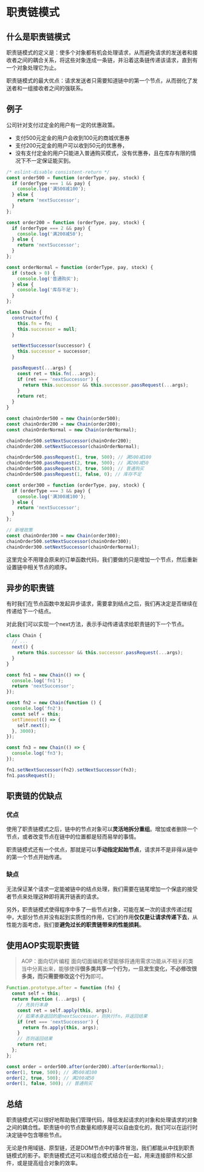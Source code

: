 # 职责链模式

## 什么是职责链模式

职责链模式的定义是：使多个对象都有机会处理请求，从而避免请求的发送者和接收者之间的耦合关系，将这些对象连成一条链，并沿着这条链传递该请求，直到有一个对象处理它为止。

职责链模式的最大优点：请求发送者只需要知道链中的第一个节点，从而弱化了发送者和一组接收者之间的强联系。

## 例子

公司针对支付过定金的用户有一定的优惠政策。
- 支付500元定金的用户会收到100元的商城优惠券
- 支付200元定金的用户可以收到50元的优惠券，
- 没有支付定金的用户只能进入普通购买模式，没有优惠券，且在库存有限的情况下不一定保证能买到。

```js
/* eslint-disable consistent-return */
const order500 = function (orderType, pay, stock) {
  if (orderType === 1 && pay) {
    console.log('满500减100');
  } else {
    return 'nextSuccessor';
  }
};

const order200 = function (orderType, pay, stock) {
  if (orderType === 2 && pay) {
    console.log('满200减50');
  } else {
    return 'nextSuccessor';
  }
};

const orderNormal = function (orderType, pay, stock) {
  if (stock > 0) {
    console.log('普通购买');
  } else {
    console.log('库存不足');
  }
};

class Chain {
  constructor(fn) {
    this.fn = fn;
    this.successor = null;
  }

  setNextSuccessor(successor) {
    this.successor = successor;
  }

  passRequest(...args) {
    const ret = this.fn(...args);
    if (ret === 'nextSuccessor') {
      return this.successor && this.successor.passRequest(...args);
    }
    return ret;
  }
}

const chainOrder500 = new Chain(order500);
const chainOrder200 = new Chain(order200);
const chainOrderNormal = new Chain(orderNormal);

chainOrder500.setNextSuccessor(chainOrder200);
chainOrder200.setNextSuccessor(chainOrderNormal);

chainOrder500.passRequest(1, true, 500); // 满500减100
chainOrder500.passRequest(2, true, 500); // 满200减50
chainOrder500.passRequest(3, true, 500); // 普通购买
chainOrder500.passRequest(1, false, 0); // 库存不足

const order300 = function (orderType, pay, stock) {
  if (orderType === 3 && pay) {
    console.log('满300减100');
  } else {
    return 'nextSuccessor';
  }
};

// 新增政策
const chainOrder300 = new Chain(order300);
chainOrder500.setNextSuccessor(chainOrder300);
chainOrder300.setNextSuccessor(chainOrderNormal);
```

这里完全不用理会原来的订单函数代码，我们要做的只是增加一个节点，然后重新设置链中相关节点的顺序。

## 异步的职责链

有时我们在节点函数中发起异步请求，需要拿到结点之后，我们再决定是否继续在传递给下一个结点。

对此我们可以实现一个next方法，表示手动传递请求给职责链的下一个节点。

```js
class Chain {
  // ...
  next() {
    return this.successor && this.successor.passRequest(...args);
  }
}

const fn1 = new Chain(() => {
  console.log('fn1');
  return 'nextSuccessor';
});

const fn2 = new Chain(function () {
  console.log('fn2');
  const self = this;
  setTimeout(() => {
    self.next();
  }, 3000);
});

const fn3 = new Chain(() => {
  console.log('fn3');
});

fn1.setNextSuccessor(fn2).setNextSuccessor(fn3);
fn1.passRequest();
```

## 职责链的优缺点

### 优点

使用了职责链模式之后，链中的节点对象可以**灵活地拆分重组**。增加或者删除一个节点，或者改变节点在链中的位置都是轻而易举的事情。

职责链模式还有一个优点，那就是可以**手动指定起始节点**，请求并不是非得从链中的第一个节点开始传递。

### 缺点

无法保证某个请求一定能被链中的结点处理，我们需要在链尾增加一个保底的接受者节点来处理这种即将离开链表的请求。

另外，职责链模式使得程序中多了一些节点对象，可能在某一次的请求传递过程中，大部分节点并没有起到实质性的作用，它们的作用**仅仅是让请求传递下去**，从性能方面考虑，我们要**避免过长的职责链带来的性能损耗**。

## 使用AOP实现职责链

> AOP：面向切片编程
> 面向切面编程希望能够将通用需求功能从不相关的类当中分离出来，能够使得**很多类共享一个行为，一旦发生变化，不必修改很多类，而只需要修改这个行为**即可。

```js
Function.prototype.after = function (fn) {
  const self = this;
  return function (...args) {
    // 先执行本身
    const ret = self.apply(this, args);
    // 如果本身返回的是nextSuccessor，则执行fn，并返回结果
    if (ret === 'nextSuccessor') {
      return fn.apply(this, args);
    }
    // 否则返回结果
    return ret;
  };
};

const order = order500.after(order200).after(orderNormal);
order(1, true, 500); // 满500减100
order(2, true, 500); // 满200减50
order(1, false, 500); // 普通购买
```

## 总结

职责链模式可以很好地帮助我们管理代码，降低发起请求的对象和处理请求的对象之间的耦合性。职责链中的节点数量和顺序是可以自由变化的，我们可以在运行时决定链中包含哪些节点。

无论是作用域链、原型链，还是DOM节点中的事件冒泡，我们都能从中找到职责链模式的影子。职责链模式还可以和组合模式结合在一起，用来连接部件和父部件，或是提高组合对象的效率。